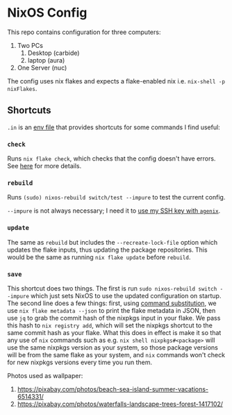 # NixOS Config

This repo contains configuration for three computers:

1. Two PCs
   1. Desktop (carbide)
   2. laptop (aura)
2. One Server (nuc)

The config uses nix flakes and expects a flake-enabled nix i.e. `nix-shell -p nixFlakes`.

## Shortcuts

`.in` is an [env file](https://github.com/zpm-zsh/autoenv) that provides
shortcuts for some commands I find useful:

### `check`

Runs `nix flake check`, which checks that the config doesn't have errors. See
[here](https://nixos.org/manual/nix/unstable/command-ref/new-cli/nix3-flake-check.html)
for more details.

### `rebuild`

Runs `(sudo) nixos-rebuild switch/test --impure` to test the current config.

`--impure` is not always necessary; I need it to [use my SSH key with
`agenix`](https://github.com/brynedwards/nixos-config/blob/a0a6169215f157ed01317fe4966868c042729b49/modules/pc/default.nix#L205).

### `update`

The same as `rebuild` but includes the `--recreate-lock-file` option which
updates the flake inputs, thus updating the package repositories. This would
be the same as running `nix flake update` before `rebuild`.

### `save`

This shortcut does two things. The first is run `sudo nixos-rebuild
switch --impure` which just sets NixOS to use the updated configuration
on startup. The second line does a few things: first, using [command
substitution](https://bash.cyberciti.biz/guide/Command_substitution), we use
`nix flake metadata --json` to print the flake metadata in JSON, then use
`jq` to grab the commit hash of the nixpkgs input in your flake. We pass
this hash to `nix registry add`, which will set the nixpkgs shortcut to
the same commit hash as your flake. What this does in effect is make it so
that any use of `nix` commands such as e.g. `nix shell nixpkgs#<package>`
will use the same nixpkgs version as your system, so those package versions
will be from the same flake as your system, and `nix` commands won't check
for new nixpkgs versions every time you run them.

Photos used as wallpaper:

1. https://pixabay.com/photos/beach-sea-island-summer-vacations-6514331/
2. https://pixabay.com/photos/waterfalls-landscape-trees-forest-1417102/
